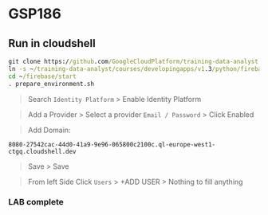 # GSP186
## Run in cloudshell
```cmd
git clone https://github.com/GoogleCloudPlatform/training-data-analyst
ln -s ~/training-data-analyst/courses/developingapps/v1.3/python/firebase ~/firebase
cd ~/firebase/start
. prepare_environment.sh
```
> Search `Identity Platform` > Enable Identity Platform

>Add a Provider > Select a provider `Email / Password` > Click Enabled

>Add Domain:

```
8080-27542cac-44d0-41a9-9e96-065800c2100c.ql-europe-west1-ctgq.cloudshell.dev
```

> Save > Save

>From left Side Click `Users` > +ADD USER > Nothing to fill anything 

### LAB complete 
